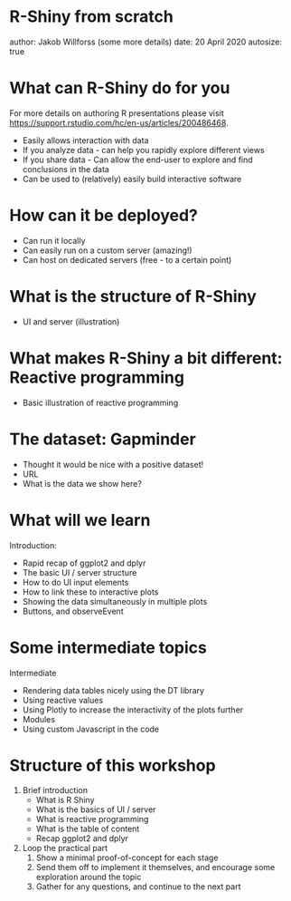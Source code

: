 R-Shiny from scratch
========================================================
author: Jakob Willforss (some more details)
date: 20 April 2020
autosize: true

What can R-Shiny do for you
========================================================

For more details on authoring R presentations please visit <https://support.rstudio.com/hc/en-us/articles/200486468>.

- Easily allows interaction with data
- If you analyze data - can help you rapidly explore different views
- If you share data - Can allow the end-user to explore and find conclusions in the data
- Can be used to (relatively) easily build interactive software

How can it be deployed?
========================================================

- Can run it locally
- Can easily run on a custom server (amazing!)
- Can host on dedicated servers (free - to a certain point)

What is the structure of R-Shiny
========================================================

- UI and server (illustration)

What makes R-Shiny a bit different: Reactive programming
========================================================

- Basic illustration of reactive programming

The dataset: Gapminder
========================================================

- Thought it would be nice with a positive dataset!
- URL
- What is the data we show here?

What will we learn
========================================================

Introduction:

- Rapid recap of ggplot2 and dplyr
- The basic UI / server structure
- How to do UI input elements
- How to link these to interactive plots
- Showing the data simultaneously in multiple plots
- Buttons, and observeEvent

Some intermediate topics
========================================================

Intermediate

- Rendering data tables nicely using the DT library
- Using reactive values
- Using Plotly to increase the interactivity of the plots further
- Modules
- Using custom Javascript in the code

Structure of this workshop
========================================================

1. Brief introduction
    - What is R Shiny
    - What is the basics of UI / server
    - What is reactive programming
    - What is the table of content
    - Recap ggplot2 and dplyr
2. Loop the practical part
    1. Show a minimal proof-of-concept for each stage
    2. Send them off to implement it themselves, and encourage some exploration around the topic
    3. Gather for any questions, and continue to the next part









